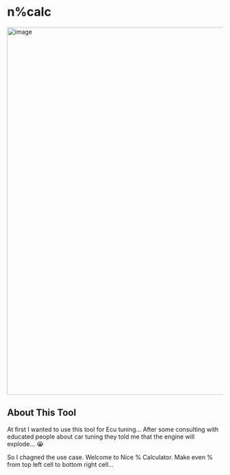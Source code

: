 # n%calc
<img width="909" height="858" alt="image" src="https://github.com/user-attachments/assets/334b7d9a-d432-4e8d-b54a-a38e94c33d48" />


## About This Tool

At first I wanted to use this tool for Ecu tuning... After some consulting with educated people about car tuning they told me that the engine will explode... :sob:

So I chagned the use case. Welcome to Nice % Calculator. Make even % from top left cell to bottom right cell... 
